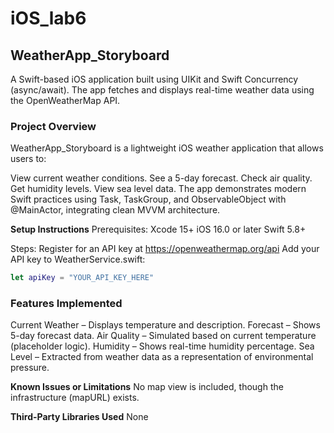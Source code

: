 # iOS_lab6
##  WeatherApp_Storyboard
A Swift-based iOS application built using UIKit and Swift Concurrency (async/await). The app fetches and displays real-time weather data using the OpenWeatherMap API.

### Project Overview
WeatherApp_Storyboard is a lightweight iOS weather application that allows users to:

View current weather conditions.
See a 5-day forecast.
Check air quality.
Get humidity levels.
View sea level data.
The app demonstrates modern Swift practices using Task, TaskGroup, and ObservableObject with @MainActor, integrating clean MVVM architecture.

 **Setup Instructions** 
 Prerequisites:
Xcode 15+
iOS 16.0 or later
Swift 5.8+

Steps:
Register for an API key at https://openweathermap.org/api
Add your API key to WeatherService.swift:
```swift
let apiKey = "YOUR_API_KEY_HERE"

```

### Features Implemented
 Current Weather – Displays temperature and description.
 Forecast – Shows 5-day forecast data.
 Air Quality – Simulated based on current temperature (placeholder logic).
 Humidity – Shows real-time humidity percentage.
 Sea Level – Extracted from weather data as a representation of environmental pressure.

**Known Issues or Limitations**
No map view is included, though the infrastructure (mapURL) exists.

**Third-Party Libraries Used**
None
